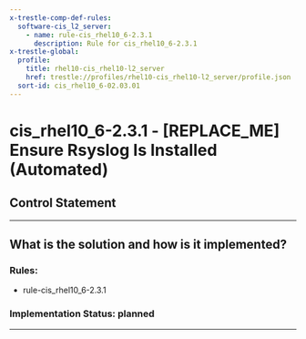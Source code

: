 ```yaml
---
x-trestle-comp-def-rules:
  software-cis_l2_server:
    - name: rule-cis_rhel10_6-2.3.1
      description: Rule for cis_rhel10_6-2.3.1
x-trestle-global:
  profile:
    title: rhel10-cis_rhel10-l2_server
    href: trestle://profiles/rhel10-cis_rhel10-l2_server/profile.json
  sort-id: cis_rhel10_6-02.03.01
---
```


# cis_rhel10_6-2.3.1 - \[REPLACE_ME\] Ensure Rsyslog Is Installed (Automated)

## Control Statement

______________________________________________________________________

## What is the solution and how is it implemented?

<!-- For implementation status enter one of: implemented, partial, planned, alternative, not-applicable -->

<!-- Note that the list of rules under ### Rules: is read-only and changes will not be captured after assembly to JSON -->

<!-- Add control implementation description here for control: cis_rhel10_6-2.3.1 -->

### Rules:

  - rule-cis_rhel10_6-2.3.1

### Implementation Status: planned

______________________________________________________________________
